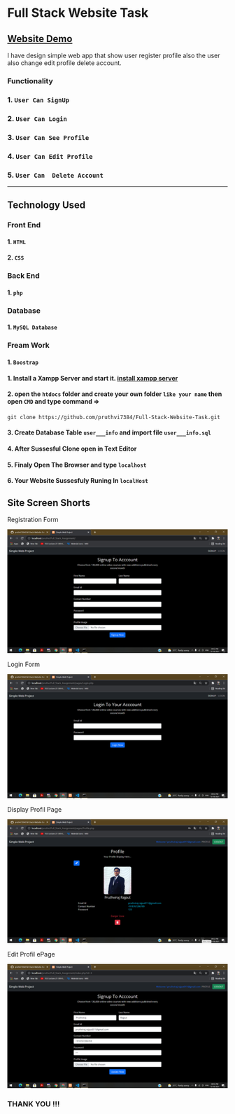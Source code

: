 # Full Stack Website Task
## [Website Demo](http://fullstackwebdevelopment.rf.gd)

I have design simple web app that show user register profile also the user also change edit profile delete account.

### Functionality

### 1. `User Can SignUp`
### 2. `User Can Login`
### 3. `User Can See Profile`
### 4. `User Can Edit Profile`
### 5. `User Can  Delete Account`

--------
## Technology Used

### Front End

#### 1. `HTML`
#### 2. `CSS` 
    
### Back End

#### 1. `php`
    
### Database  

#### 1. `MySQL Database`
   
### Fream Work  

#### 1. `Boostrap`
   

#### 1. Install a Xampp Server and start it. [install xampp server](https://www.apachefriends.org/index.html)
#### 2. open the `htdocs` folder and create your own folder `like your name` then open `CMD` and type command =>
    git clone https://github.com/pruthvi7384/Full-Stack-Website-Task.git
#### 3. Create Database Table `user___info` and import file `user___info.sql`
#### 4. After Sussesful Clone open in Text Editor
#### 5. Finaly Open The Browser and type `localhost`
#### 6. Your Website Sussesfuly Runing In `localHost`

Site Screen Shorts 
-----

Registration Form

<img src="https://github.com/pruthvi7384/Full-Stack-Website-Task/blob/master/Scrren__Shorts/img1.png">

Login Form

<img src="https://github.com/pruthvi7384/Full-Stack-Website-Task/blob/master/Scrren__Shorts/img2.png">

Display Profil Page

<img src="https://github.com/pruthvi7384/Full-Stack-Website-Task/blob/master/Scrren__Shorts/img3.png">

Edit Profil ePage

<img src="https://github.com/pruthvi7384/Full-Stack-Website-Task/blob/master/Scrren__Shorts/img4.png">

### THANK YOU !!!
